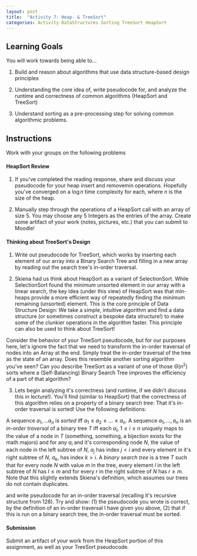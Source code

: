 ```yaml
---
layout: post
title:  "Activity 7: Heap- & TreeSort"
categories: Activity DataStructures Sorting TreeSort HeapSort
---
```


## Learning Goals

You will work towards being able to...

1. Build and reason about algorithms that use data structure-based design principles

2. Understanding the core idea of, write pseudocode for, and analyze the runtime and correctness of common algorithms (HeapSort and TreeSort)

3. Understand sorting as a pre-processing step for solving common algorithmic problems. 

## Instructions
Work with your groups on the following problems


#### HeapSort Review
1. If you've completed the reading response, share and discuss your pseudocode for your heap insert and removemin operations. Hopefully you've converged on a $\log n$ time complexity for each, where $n$ is the size of the heap. 

2. Manually step through the operations of a HeapSort call with an array of size 5. You may choose any 5 Integers as the entries of the array. Create some artifact of your work (notes, pictures, etc.) that you can submit to Moodle!

#### Thinking about TreeSort's Design 
1. Write out pseudocode for TreeSort, which works by inserting each element of our array into a Binary Search Tree and filling in a new array by reading out the search tree's in-order traversal.

2. Skiena had us think about HeapSort as a variant of SelectionSort. While SelectionSort found the minimum unsorted element in our array with a linear search, the key idea (under this view) of HeapSort was that min-heaps provide a more efficient way of repeatedly finding the minimum remaining (unsorted) element. This is the core principle of Data Structure Design: We take a simple, intuitive algorithm and find a data structure (or sometimes construct a bespoke data structure!) to make some of the clunkier operations in the algorithm faster. This principle can also be used to think about TreeSort! 

Consider the behavior of your TreeSort pseudocode, but for our purposes here, let's ignore the fact that we need to transform the in-order traversal of nodes into an Array at the end. Simply treat the in-order traversal of the tree as the state of an array. Does this resemble another sorting algorithm you've seen? Can you describe TreeSort as a variant of one of those $\Theta(n^2)$ sorts where a (Self-Balancing) Binary Search Tree improves the efficiency of a part of that algorithm?

3. Lets begin analyzing it's correctness (and runtime, if we didn't discuss this in lecture!). You'll find (similar to HeapSort) that the correctness of this algorithm relies on a property of a binary search tree: That it's in-order traversal is sorted! Use the following definitions:

A sequence $a_1, \dots a_n$ is *sorted* iff $a_1 \leq a_2 \leq \dots \leq a_n$. A sequence $a_1, \dots, a_n$ is an *in-order traversal* of a binary tree $T$ iff each $a_i$, $1 \leq i \leq n$ uniquely maps to the value of a node in $T$ (something, something, a bijection exists for the math majors) and for any $a_i$ and it's corresponding node $N$, the value of each node in the left subtree of $N$, $a_j$  has index $j < i$ and every element in it's right subtree of $N$, $a_k$, has index $k > i$. A *binary search tree* is a tree $T$ such that for every node $N$ with value $m$ in the tree, every element $l$ in the left subtree of $N$ has $l \leq m$ and for every $r$ in the right subtree of $N$ has $r \geq m$. Note that this slightly extends Skiena's definition, which assumes our trees do not contain duplicates. 

and write pseudocode for an in-order traversal (recalling it's recursive structure from 128). Try and show: (1) the pseudocode you wrote is correct, by the definition of an in-order traversal I have given you above, (2) that if this is run on a binary search tree, the in-order traversal must be sorted.

#### Submission
Submit an artifact of your work from the HeapSort portion of this assignment, as well as your TreeSort pseudocode. 
